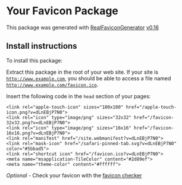 # Your Favicon Package

This package was generated with [RealFaviconGenerator](https://realfavicongenerator.net/) [v0.16](https://realfavicongenerator.net/change_log#v0.16)

## Install instructions

To install this package:

Extract this package in the root of your web site. If your site is <code>http://www.example.com</code>, you should be able to access a file named <code>http://www.example.com/favicon.ico</code>.

Insert the following code in the `head` section of your pages:

    <link rel="apple-touch-icon" sizes="180x180" href="/apple-touch-icon.png?v=dLnEBjP7N0">
    <link rel="icon" type="image/png" sizes="32x32" href="/favicon-32x32.png?v=dLnEBjP7N0">
    <link rel="icon" type="image/png" sizes="16x16" href="/favicon-16x16.png?v=dLnEBjP7N0">
    <link rel="manifest" href="/site.webmanifest?v=dLnEBjP7N0">
    <link rel="mask-icon" href="/safari-pinned-tab.svg?v=dLnEBjP7N0" color="#5bbad5">
    <link rel="shortcut icon" href="/favicon.ico?v=dLnEBjP7N0">
    <meta name="msapplication-TileColor" content="#2d89ef">
    <meta name="theme-color" content="#ffffff">

*Optional* - Check your favicon with the [favicon checker](https://realfavicongenerator.net/favicon_checker)